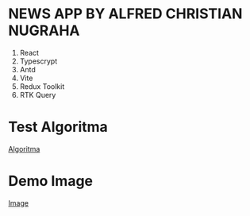 # NEWS APP BY ALFRED CHRISTIAN NUGRAHA

1. React
2. Typescrypt
3. Antd
4. Vite
5. Redux Toolkit
6. RTK Query

# Test Algoritma
[Algoritma](https://github.com/SwitchZer/test-algoritma-js)

# Demo Image
[Image](https://github.com/SwitchZer/test-image)
